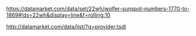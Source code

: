 

https://datamarket.com/data/set/22wh/wolfer-sunspot-numbers-1770-to-1869#!ds=22wh&display=line&f=rolling:10

http://datamarket.com/data/list/?q=provider:tsdl

